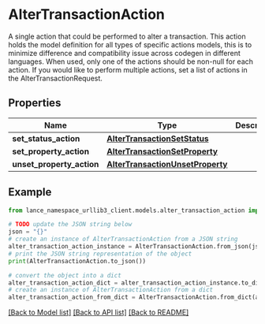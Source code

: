 # AlterTransactionAction

A single action that could be performed to alter a transaction. This action holds the model definition for all types of specific actions models, this is to minimize difference and compatibility issue across codegen in different languages. When used, only one of the actions should be non-null for each action. If you would like to perform multiple actions, set a list of actions in the AlterTransactionRequest. 

## Properties

Name | Type | Description | Notes
------------ | ------------- | ------------- | -------------
**set_status_action** | [**AlterTransactionSetStatus**](AlterTransactionSetStatus.md) |  | [optional] 
**set_property_action** | [**AlterTransactionSetProperty**](AlterTransactionSetProperty.md) |  | [optional] 
**unset_property_action** | [**AlterTransactionUnsetProperty**](AlterTransactionUnsetProperty.md) |  | [optional] 

## Example

```python
from lance_namespace_urllib3_client.models.alter_transaction_action import AlterTransactionAction

# TODO update the JSON string below
json = "{}"
# create an instance of AlterTransactionAction from a JSON string
alter_transaction_action_instance = AlterTransactionAction.from_json(json)
# print the JSON string representation of the object
print(AlterTransactionAction.to_json())

# convert the object into a dict
alter_transaction_action_dict = alter_transaction_action_instance.to_dict()
# create an instance of AlterTransactionAction from a dict
alter_transaction_action_from_dict = AlterTransactionAction.from_dict(alter_transaction_action_dict)
```
[[Back to Model list]](../README.md#documentation-for-models) [[Back to API list]](../README.md#documentation-for-api-endpoints) [[Back to README]](../README.md)


